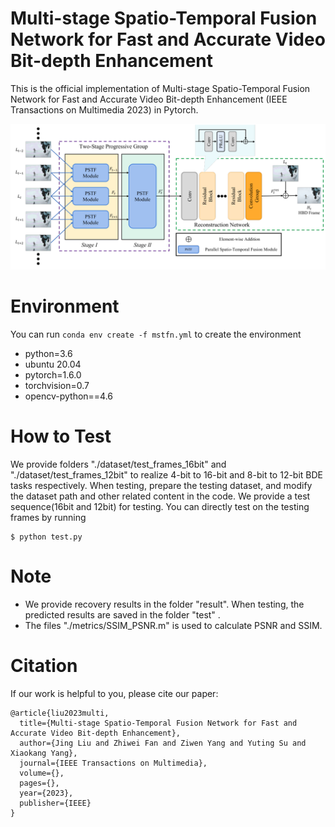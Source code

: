 # Multi-stage Spatio-Temporal Fusion Network for Fast and Accurate Video Bit-depth Enhancement

This is the official implementation of Multi-stage Spatio-Temporal Fusion Network for Fast and Accurate Video Bit-depth Enhancement (IEEE Transactions on Multimedia 2023) in Pytorch. 

![MSTFN](./images/framework.png)


# Environment
You can run ```conda env create -f mstfn.yml``` to create the environment
- python=3.6
- ubuntu 20.04
- pytorch=1.6.0
- torchvision=0.7
- opencv-python==4.6

# How to Test
We provide folders "./dataset/test_frames_16bit" and "./dataset/test_frames_12bit" to realize 4-bit to 16-bit and 8-bit to 12-bit BDE tasks respectively. When testing, prepare the testing dataset, and modify the dataset path and other related content in the code. We provide a test sequence(16bit and 12bit) for testing. You can directly test on the testing frames by running
```
$ python test.py
```

# Note
- We provide recovery results in the folder "result". When testing, the predicted results are saved in the folder "test" .
- The files "./metrics/SSIM_PSNR.m" is used to calculate PSNR and SSIM.

# Citation

If our work is helpful to you, please cite our paper:

```
@article{liu2023multi,
  title={Multi-stage Spatio-Temporal Fusion Network for Fast and Accurate Video Bit-depth Enhancement},
  author={Jing Liu and Zhiwei Fan and Ziwen Yang and Yuting Su and Xiaokang Yang},
  journal={IEEE Transactions on Multimedia},
  volume={},
  pages={},
  year={2023},
  publisher={IEEE}
}
```



